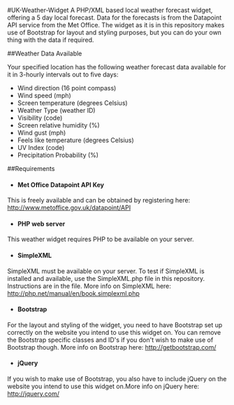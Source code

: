 #UK-Weather-Widget
A PHP/XML based local weather forecast widget, offering a 5 day local forecast. Data for the forecasts is from the Datapoint API service from the Met Office. The widget as it is in this repository makes use of Bootstrap for layout and styling purposes, but you can do your own thing with the data if required.

##Weather Data Available

Your specified location has the following weather forecast data available for it in 3-hourly intervals out to five days:

* Wind direction (16 point compass)
* Wind speed (mph)
* Screen temperature (degrees Celsius)
* Weather Type (weather ID)
* Visibility (code)
* Screen relative humidity (%)
* Wind gust (mph)
* Feels like temperature (degrees Celsius)
* UV Index (code)
* Precipitation Probability (%)

##Requirements

* #### Met Office Datapoint API Key
This is freely available and can be obtained by registering here: http://www.metoffice.gov.uk/datapoint/API

* #### PHP web server
This weather widget requires PHP to be available on your server.

* #### SimpleXML 
SimpleXML must be available on your server. To test if SimpleXML is installed and available, use the SimpleXML.php file in this repository. Instructions are in the file. More info on SimpleXML here: http://php.net/manual/en/book.simplexml.php


* #### Bootstrap
For the layout and styling of the widget, you need to have Bootstrap set up correctly on the website you intend to use this widget on. You can remove the Bootstrap specific classes and ID's if you don't wish to make use of Bootstrap though. More info on Bootstrap here: http://getbootstrap.com/

* #### jQuery
If you wish to make use of Bootstrap, you also have to include jQuery on the website you intend to use this widget on.More info on jQuery here: http://jquery.com/


